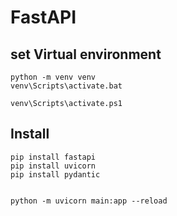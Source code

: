 # FastAPI

## set Virtual environment
    
    python -m venv venv
    venv\Scripts\activate.bat
    
    venv\Scripts\activate.ps1

## Install

    pip install fastapi
    pip install uvicorn
    pip install pydantic


    python -m uvicorn main:app --reload


    
